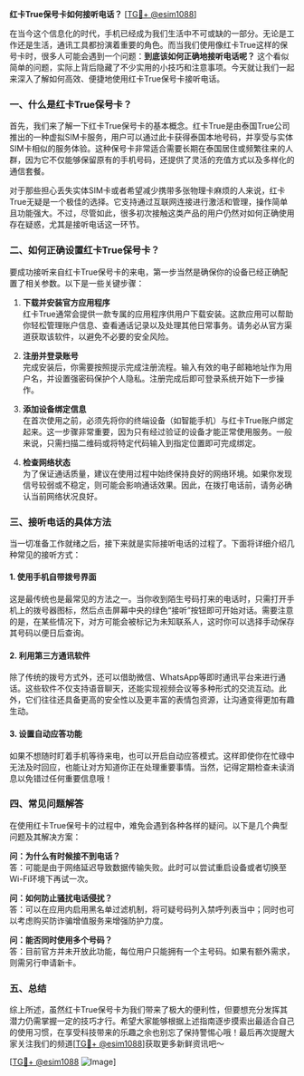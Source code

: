 **红卡True保号卡如何接听电话？** [[TG💪+ @esim1088](https://t.me/s/esim1088)]

在当今这个信息化的时代，手机已经成为我们生活中不可或缺的一部分。无论是工作还是生活，通讯工具都扮演着重要的角色。而当我们使用像红卡True这样的保号卡时，很多人可能会遇到一个问题：**到底该如何正确地接听电话呢？** 这个看似简单的问题，实际上背后隐藏了不少实用的小技巧和注意事项。今天就让我们一起来深入了解如何高效、便捷地使用红卡True保号卡接听电话。

### 一、什么是红卡True保号卡？

首先，我们来了解一下红卡True保号卡的基本概念。红卡True是由泰国True公司推出的一种虚拟SIM卡服务，用户可以通过此卡获得泰国本地号码，并享受与实体SIM卡相似的服务体验。这种保号卡非常适合需要长期在泰国居住或频繁往来的人群，因为它不仅能够保留原有的手机号码，还提供了灵活的充值方式以及多样化的通信套餐。

对于那些担心丢失实体SIM卡或者希望减少携带多张物理卡麻烦的人来说，红卡True无疑是一个极佳的选择。它支持通过互联网连接进行激活和管理，操作简单且功能强大。不过，尽管如此，很多初次接触这类产品的用户仍然对如何正确使用存在疑惑，尤其是接听电话这一环节。

### 二、如何正确设置红卡True保号卡？

要成功接听来自红卡True保号卡的来电，第一步当然是确保你的设备已经正确配置了相关参数。以下是一些关键步骤：

1. **下载并安装官方应用程序**  
   红卡True通常会提供一款专属的应用程序供用户下载安装。这款应用可以帮助你轻松管理账户信息、查看通话记录以及处理其他日常事务。请务必从官方渠道获取该软件，以避免不必要的安全风险。

2. **注册并登录账号**  
   完成安装后，你需要按照提示完成注册流程。输入有效的电子邮箱地址作为用户名，并设置强密码保护个人隐私。注册完成后即可登录系统开始下一步操作。

3. **添加设备绑定信息**  
   在首次使用之前，必须先将你的终端设备（如智能手机）与红卡True账户绑定起来。这一步骤非常重要，因为只有经过验证的设备才能正常使用服务。一般来说，只需扫描二维码或将特定代码输入到指定位置即可完成绑定。

4. **检查网络状态**  
   为了保证通话质量，建议在使用过程中始终保持良好的网络环境。如果你发现信号较弱或不稳定，则可能会影响通话效果。因此，在拨打电话前，请务必确认当前网络状况良好。

### 三、接听电话的具体方法

当一切准备工作就绪之后，接下来就是实际接听电话的过程了。下面将详细介绍几种常见的接听方式：

#### 1. 使用手机自带拨号界面
这是最传统也是最常见的方法之一。当你收到陌生号码打来的电话时，只需打开手机上的拨号器图标，然后点击屏幕中央的绿色“接听”按钮即可开始对话。需要注意的是，在某些情况下，对方可能会被标记为未知联系人，这时你可以选择手动保存其号码以便日后查询。

#### 2. 利用第三方通讯软件
除了传统的拨号方式外，还可以借助微信、WhatsApp等即时通讯平台来进行通话。这些软件不仅支持语音聊天，还能实现视频会议等多种形式的交流互动。此外，它们往往还具备更高的安全性以及更丰富的表情包资源，让沟通变得更加有趣生动。

#### 3. 设置自动应答功能
如果不想随时盯着手机等待来电，也可以开启自动应答模式。这样即使你在忙碌中无法及时回应，也能让对方知道你正在处理重要事情。当然，记得定期检查未读消息以免错过任何重要信息哦！

### 四、常见问题解答

在使用红卡True保号卡的过程中，难免会遇到各种各样的疑问。以下是几个典型问题及其解决方案：

**问：为什么有时候接不到电话？**  
答：可能是由于网络延迟导致数据传输失败。此时可以尝试重启设备或者切换至Wi-Fi环境下再试一次。

**问：如何防止骚扰电话侵扰？**  
答：可以在应用内启用黑名单过滤机制，将可疑号码列入禁呼列表当中；同时也可以考虑购买防诈骗增值服务来增强防护力度。

**问：能否同时使用多个号码？**  
答：目前官方并未开放此功能，每位用户只能拥有一个主号码。如果有额外需求，则需另行申请新卡。

### 五、总结

综上所述，虽然红卡True保号卡为我们带来了极大的便利性，但要想充分发挥其潜力仍需掌握一定的技巧才行。希望大家能够根据上述指南逐步摸索出最适合自己的使用习惯，在享受科技带来的乐趣之余也别忘了保持警惕心哦！最后再次提醒大家关注我们的频道[[TG💪+ @esim1088](https://t.me/s/esim1088)]获取更多新鲜资讯吧～

[[TG💪+ @esim1088](https://t.me/s/esim1088) ![Image](https://i.postimg.cc/4NQfJmqS/Snipaste-2025-05-13-00-14-12.png)]